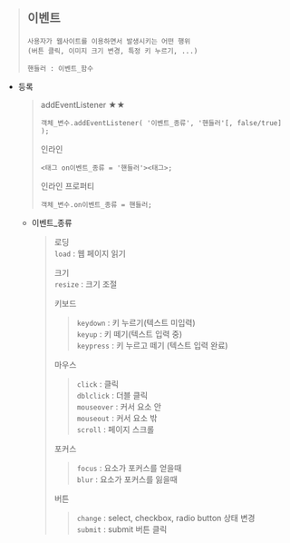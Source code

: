 >## 이벤트
>```
>사용자가 웹사이트를 이용하면서 발생시키는 어떤 행위
>(버튼 클릭, 이미지 크기 변경, 특정 키 누르기, ...)
>```
>```
>핸들러 : 이벤트_함수
>```

+ 등록
    >addEventListener ★★
    >```
    >객체_변수.addEventListener( '이벤트_종류', '핸들러'[, false/true] );
    >```
    >인라인
    >```
    ><태그 on이벤트_종류 = '핸들러'><태그>;
    >```
    >인라인 프로퍼티
    >```
    >객체_변수.on이벤트_종류 = 핸들러;
    >```
    
  + 이벤트_종류
    >  로딩<br>
      ``load`` : 웹 페이지 읽기<br>
    > 
    >  크기<br>
      ``resize`` : 크기 조절<br>
    > 
    >  키보드
    >>  ``keydown`` : 키 누르기(텍스트 미입력)<br>
      ``keyup`` : 키 떼기(텍스트 입력 중)<br>
      ``keypress`` : 키 누르고 떼기 (텍스트 입력 완료)<br>
    >
    >  마우스<br>
    >>  ``click`` : 클릭<br>
      ``dblclick`` : 더블 클릭<br>
      ``mouseover`` : 커서 요소 안<br>
      ``mouseout`` : 커서 요소 밖<br>
      ``scroll`` : 페이지 스크롤<br>
    >
    >  포커스<br>
    >>  ``focus`` : 요소가 포커스를 얻을때<br>
      ``blur`` : 요소가 포커스를 잃을때<br>
    >
    >  버튼
    >>  ``change`` : select, checkbox, radio button 상태 변경<br>
      ``submit`` : submit 버튼 클릭<br>
  